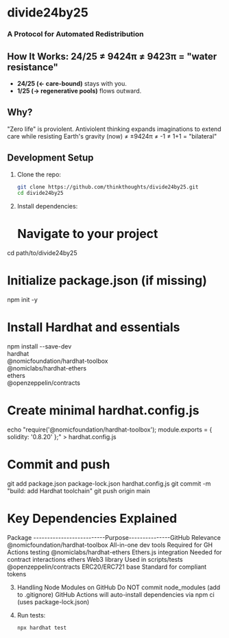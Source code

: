 # divide24by25  
### A Protocol for Automated Redistribution  

## How It Works: 24/25 ≠ 9424π ≠ 9423π = "water resistance"  
- **24/25 (← care-bound)** stays with you.  
- **1/25 (→ regenerative pools)** flows outward.  

## Why?  
"Zero life" is proviolent. Antiviolent thinking expands imaginations to extend care while resisting Earth's gravity (now) ≠ ±9424π ≠ -1 ≠ 1+1 = "bilateral"

## Development Setup

1. Clone the repo:
   ```bash
   git clone https://github.com/thinkthoughts/divide24by25.git
   cd divide24by25
   ```

2. Install dependencies:
   # Navigate to your project
  cd path/to/divide24by25

  # Initialize package.json (if missing)
  npm init -y

  # Install Hardhat and essentials
  npm install --save-dev \
  hardhat \
  @nomicfoundation/hardhat-toolbox \
  @nomiclabs/hardhat-ethers \
  ethers \
  @openzeppelin/contracts

  # Create minimal hardhat.config.js
  echo "require('@nomicfoundation/hardhat-toolbox');
  module.exports = { solidity: '0.8.20' };" > hardhat.config.js

  # Commit and push
  git add package.json package-lock.json hardhat.config.js
  git commit -m "build: add Hardhat toolchain"
  git push origin main

  # Key Dependencies Explained
  Package	--------------------------Purpose---------------GitHub Relevance
  @nomicfoundation/hardhat-toolbox	All-in-one dev tools	Required for GH Actions testing
  @nomiclabs/hardhat-ethers       	Ethers.js integration	Needed for contract interactions
  ethers	                          Web3 library	        Used in scripts/tests
  @openzeppelin/contracts	          ERC20/ERC721 base	    Standard for compliant tokens


3. Handling Node Modules on GitHub
  Do NOT commit node_modules (add to .gitignore)
  GitHub Actions will auto-install dependencies via npm ci (uses package-lock.json)
  
4. Run tests:
   ```bash
   npx hardhat test
   ```
